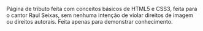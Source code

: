 Página de tributo feita com conceitos básicos de HTML5 e CSS3, feita para o cantor Raul Seixas, sem nenhuma intenção de violar direitos de imagem ou direitos autorais. Feita apenas para demonstrar conhecimento. 